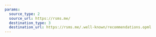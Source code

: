 ```yaml
---
params:
  source_type: 2
  source_url: https://rsms.me/
  destination_type: 3
  destination_url: https://rsms.me/.well-known/recommendations.opml
---
```

